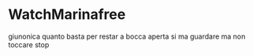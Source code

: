 WatchMarinafree
===============

giunonica quanto basta per restar a bocca aperta si ma guardare ma non toccare stop

